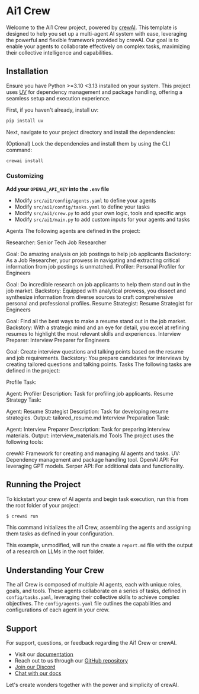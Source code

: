 # Ai1 Crew

Welcome to the Ai1 Crew project, powered by [crewAI](https://crewai.com). This template is designed to help you set up a multi-agent AI system with ease, leveraging the powerful and flexible framework provided by crewAI. Our goal is to enable your agents to collaborate effectively on complex tasks, maximizing their collective intelligence and capabilities.

## Installation

Ensure you have Python >=3.10 <3.13 installed on your system. This project uses [UV](https://docs.astral.sh/uv/) for dependency management and package handling, offering a seamless setup and execution experience.

First, if you haven't already, install uv:

```bash
pip install uv
```

Next, navigate to your project directory and install the dependencies:

(Optional) Lock the dependencies and install them by using the CLI command:
```bash
crewai install
```
### Customizing

**Add your `OPENAI_API_KEY` into the `.env` file**

- Modify `src/ai1/config/agents.yaml` to define your agents
- Modify `src/ai1/config/tasks.yaml` to define your tasks
- Modify `src/ai1/crew.py` to add your own logic, tools and specific args
- Modify `src/ai1/main.py` to add custom inputs for your agents and tasks

Agents
The following agents are defined in the project:

Researcher: Senior Tech Job Researcher

Goal: Do amazing analysis on job postings to help job applicants
Backstory: As a Job Researcher, your prowess in navigating and extracting critical information from job postings is unmatched.
Profiler: Personal Profiler for Engineers

Goal: Do incredible research on job applicants to help them stand out in the job market.
Backstory: Equipped with analytical prowess, you dissect and synthesize information from diverse sources to craft comprehensive personal and professional profiles.
Resume Strategist: Resume Strategist for Engineers

Goal: Find all the best ways to make a resume stand out in the job market.
Backstory: With a strategic mind and an eye for detail, you excel at refining resumes to highlight the most relevant skills and experiences.
Interview Preparer: Interview Preparer for Engineers

Goal: Create interview questions and talking points based on the resume and job requirements.
Backstory: You prepare candidates for interviews by creating tailored questions and talking points.
Tasks
The following tasks are defined in the project:

Profile Task:

Agent: Profiler
Description: Task for profiling job applicants.
Resume Strategy Task:

Agent: Resume Strategist
Description: Task for developing resume strategies.
Output: tailored_resume.md
Interview Preparation Task:

Agent: Interview Preparer
Description: Task for preparing interview materials.
Output: interview_materials.md
Tools
The project uses the following tools:

crewAI: Framework for creating and managing AI agents and tasks.
UV: Dependency management and package handling tool.
OpenAI API: For leveraging GPT models.
Serper API: For additional data and functionality.

## Running the Project

To kickstart your crew of AI agents and begin task execution, run this from the root folder of your project:

```bash
$ crewai run
```

This command initializes the ai1 Crew, assembling the agents and assigning them tasks as defined in your configuration.

This example, unmodified, will run the create a `report.md` file with the output of a research on LLMs in the root folder.

## Understanding Your Crew

The ai1 Crew is composed of multiple AI agents, each with unique roles, goals, and tools. These agents collaborate on a series of tasks, defined in `config/tasks.yaml`, leveraging their collective skills to achieve complex objectives. The `config/agents.yaml` file outlines the capabilities and configurations of each agent in your crew.

## Support

For support, questions, or feedback regarding the Ai1 Crew or crewAI.
- Visit our [documentation](https://docs.crewai.com)
- Reach out to us through our [GitHub repository](https://github.com/joaomdmoura/crewai)
- [Join our Discord](https://discord.com/invite/X4JWnZnxPb)
- [Chat with our docs](https://chatg.pt/DWjSBZn)

Let's create wonders together with the power and simplicity of crewAI.
